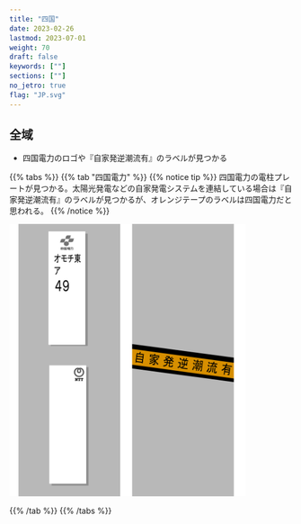 ```yaml
---
title: "四国"
date: 2023-02-26
lastmod: 2023-07-01
weight: 70
draft: false
keywords: [""]
sections: [""]
no_jetro: true
flag: "JP.svg"
---
```



<div class="main-desciption country-description">
    <h2 class="section-title">全域</h2>
    <ul class="rule-list">
        <li>四国電力のロゴや『自家発逆潮流有』のラベルが見つかる</li>
    </ul>
</div>

{{% tabs %}}
{{% tab "四国電力" %}}
{{% notice tip %}}
四国電力の電柱プレートが見つかる。太陽光発電などの自家発電システムを連結している場合は『自家発逆潮流有』のラベルが見つかるが、オレンジテープのラベルは四国電力だと思われる。
{{% /notice %}}

<div class="googlemap-if">
<img src="../pole/pole-shikoku.png" width="420px">
</div>

{{% /tab %}}
{{% /tabs %}}